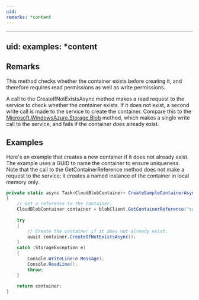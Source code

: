 ```yaml
---
uid: 
remarks: *content
---
```

---
uid: 
examples: *content
---
## Remarks  
 This method checks whether the container exists before creating it, and therefore requires read permissions as well as write permissions.  
  
 A call to the CreateIfNotExistsAsync method makes a read request to the service to check whether the container exists. If it does not exist, a second write call is made to the service to create the container. Compare this to the [Microsoft.WindowsAzure.Storage.Blob](assetId:///N:Microsoft.WindowsAzure.Storage.Blob?qualifyHint=False&autoUpgrade=True) method, which makes a single write call to the service, and fails if the container does already exist.  
  
## Examples  
 Here's an example that creates a new container if it does not already exist. The example uses a GUID to name the container to ensure uniqueness. Note that the call to the GetContainerReference method does not make a request to the service; it creates a named instance of the container in local memory only.  
  
```c#  
private static async Task<CloudBlobContainer> CreateSampleContainerAsync(CloudBlobClient blobClient)  
{  
    // Get a reference to the container.  
    CloudBlobContainer container = blobClient.GetContainerReference("sample-container");  
  
    try  
    {  
        // Create the container if it does not already exist.  
        await container.CreateIfNotExistsAsync();  
    }  
    catch (StorageException e)  
    {  
        Console.WriteLine(e.Message);  
        Console.ReadLine();  
        throw;  
    }  
  
    return container;  
}  
  
```
